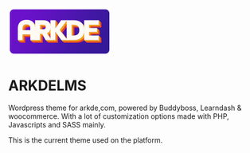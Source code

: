 ![Arkde logo](https://github.com/jstriedinger/jstriedinger/blob/main/arkde-badge.png?raw=true)
# ARKDELMS
Wordpress theme for arkde,com, powered by Buddyboss, Learndash & woocommerce.
With a lot of customization options made with PHP, Javascripts and SASS mainly.

This is the current theme used on the platform.

